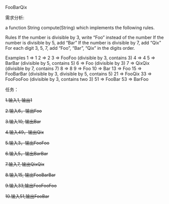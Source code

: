 FooBarQix

需求分析:

a function String compute(String) which implements the following rules.

Rules
If the number is divisible by 3, write “Foo” instead of the number
If the number is divisible by 5, add “Bar”
If the number is divisible by 7, add “Qix”
For each digit 3, 5, 7, add “Foo”, “Bar”, “Qix” in the digits order.

Examples
1  => 1
2  => 2
3  => FooFoo (divisible by 3, contains 3)
4  => 4
5  => BarBar (divisible by 5, contains 5)
6  => Foo (divisible by 3)
7  => QixQix (divisible by 7, contains 7)
8  => 8
9  => Foo
10 => Bar
13 => Foo
15 => FooBarBar (divisible by 3, divisible by 5, contains 5)
21 => FooQix
33 => FooFooFoo (divisible by 3, contains two 3)
51 => FooBar
53 => BarFoo

任务：

~~1.输入1, 输出1~~

~~2.输入6，输出Foo~~

~~3.输入10, 输出Bar~~

~~4.输入49，输出Qix~~

~~5.输入3，输出FooFoo~~

~~6.输入5，输出BarBar~~

~~7.输入7, 输出QixQix~~

~~8.输入15, 输出FooBarBar~~

~~9.输入33,输出FooFooFoo~~

~~10.输入51,输出FooBar~~
